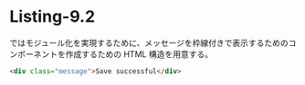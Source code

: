 # Listing-9.2

ではモジュール化を実現するために、メッセージを枠線付きで表示するためのコンポーネントを作成するための HTML 構造を用意する。

```html
<div class="message">Save successful</div>
```
